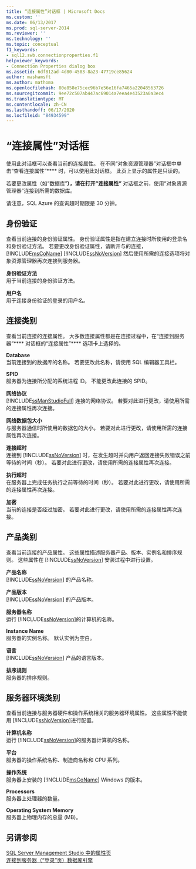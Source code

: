 ```yaml
---
title: “连接属性”对话框 | Microsoft Docs
ms.custom: ''
ms.date: 06/13/2017
ms.prod: sql-server-2014
ms.reviewer: ''
ms.technology: ''
ms.topic: conceptual
f1_keywords:
- sql12.swb.connectionproperties.f1
helpviewer_keywords:
- Connection Properties dialog box
ms.assetid: 6df812ad-4d80-4503-8a23-47719ce85624
author: mashamsft
ms.author: mathoma
ms.openlocfilehash: 80e858e75cec96b7e56e16fa7465a22048563726
ms.sourcegitcommit: 9ee72c507ab447ac69014a7eea4e43523a0a3ec4
ms.translationtype: MT
ms.contentlocale: zh-CN
ms.lasthandoff: 06/17/2020
ms.locfileid: "84934599"
---
```

# <a name="connection-properties-dialog-box"></a>“连接属性”对话框
  使用此对话框可以查看当前的连接属性。 在不同“对象资源管理器”对话框中单击“查看连接属性”**** 时，可以使用此对话框。 此页上显示的属性是只读的。  
  
 若要更改属性（如“数据库”****），请在打开“连接属性”**** 对话框之前，使用“对象资源管理器”连接到所需的数据库。  
  
 请注意，SQL Azure 的查询超时期限是 30 分钟。  
  
## <a name="authentication"></a>身份验证  
 查看当前连接的身份验证属性。 身份验证属性是指在建立连接时所使用的登录名和身份验证方法。 若要更改身份验证属性，请断开与的连接， [!INCLUDE[msCoName](../includes/msconame-md.md)] [!INCLUDE[ssNoVersion](../includes/ssnoversion-md.md)] 然后使用所需的连接选项将对象资源管理器再次连接到服务器。  
  
 **身份验证方法**  
 用于当前连接的身份验证方法。  
  
 **用户名**  
 用于连接身份验证的登录的用户名。  
  
## <a name="connection-category"></a>连接类别  
 查看当前连接的连接属性。 大多数连接属性都是在连接过程中，在“连接到服务器”**** 对话框的“连接属性”**** 选项卡上选择的。  
  
 **Database**  
 当前连接到的数据库的名称。 若要更改此名称，请使用 SQL 编辑器工具栏。  
  
 **SPID**  
 服务器为连接所分配的系统进程 ID。 不能更改此连接的 SPID。  
  
 **网络协议**  
 [!INCLUDE[ssManStudioFull](../includes/ssmanstudiofull-md.md)] 连接的网络协议。 若要对此进行更改，请使用所需的连接属性再次连接。  
  
 **网络数据包大小**  
 与服务器通信时所使用的数据包的大小。 若要对此进行更改，请使用所需的连接属性再次连接。  
  
 **连接超时**  
 连接到 [!INCLUDE[ssNoVersion](../includes/ssnoversion-md.md)] 时，在发生超时并向用户返回连接失败错误之前等待的时间（秒）。 若要对此进行更改，请使用所需的连接属性再次连接。  
  
 **执行超时**  
 在服务器上完成任务执行之前等待的时间（秒）。 若要对此进行更改，请使用所需的连接属性再次连接。  
  
 **加密**  
 当前的连接是否经过加密。 若要对此进行更改，请使用所需的连接属性再次连接。  
  
## <a name="product-category"></a>产品类别  
 查看当前连接的产品属性。 这些属性描述服务器产品、版本、实例名和排序规则。 这些属性在 [!INCLUDE[ssNoVersion](../includes/ssnoversion-md.md)] 安装过程中进行设置。  
  
 **产品名称**  
 [!INCLUDE[ssNoVersion](../includes/ssnoversion-md.md)] 的产品名称。  
  
 **产品版本**  
 [!INCLUDE[ssNoVersion](../includes/ssnoversion-md.md)] 的产品版本。  
  
 **服务器名称**  
 运行 [!INCLUDE[ssNoVersion](../includes/ssnoversion-md.md)]的计算机的名称。  
  
 **Instance Name**  
 服务器的实例名称。 默认实例为空白。  
  
 **语言**  
 [!INCLUDE[ssNoVersion](../includes/ssnoversion-md.md)] 产品的语言版本。  
  
 **排序规则**  
 服务器的排序规则。  
  
## <a name="server-environment-category"></a>服务器环境类别  
 查看当前连接与服务器硬件和操作系统相关的服务器环境属性。 这些属性不能使用 [!INCLUDE[ssNoVersion](../includes/ssnoversion-md.md)]进行配置。  
  
 **计算机名称**  
 运行 [!INCLUDE[ssNoVersion](../includes/ssnoversion-md.md)]的服务器计算机的名称。  
  
 **平台**  
 服务器的操作系统名称、制造商名称和 CPU 系列。  
  
 **操作系统**  
 服务器上安装的 [!INCLUDE[msCoName](../includes/msconame-md.md)] Windows 的版本。  
  
 **Processors**  
 服务器上处理器的数量。  
  
 **Operating System Memory**  
 服务器上物理内存的总量 (MB)。  
  
## <a name="see-also"></a>另请参阅  
 [SQL Server Management Studio 中的属性页](../ssms/property-pages-in-sql-server-management-studio.md)   
 [连接到服务器（“登录”页）数据库引擎](../ssms/f1-help/connect-to-server-login-page-database-engine.md)  
  
  
